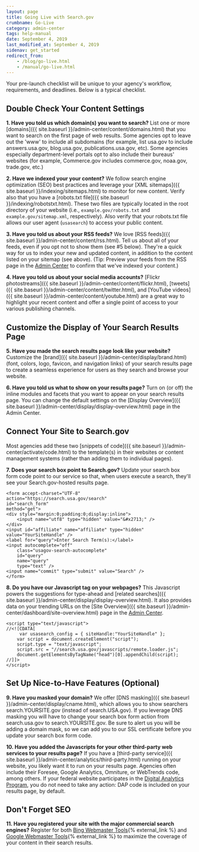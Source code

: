```yaml
---
layout: page
title: Going Live with Search.gov
crumbname: Go-Live
category: admin-center
tags: help-manual
date: September 4, 2019
last_modified_at: September 4, 2019
sidenav: get_started
redirect_from:
    - /blog/go-live.html
    - /manual/go-live.html
---
```

Your pre-launch checklist will be unique to your agency's workflow, requirements, and deadlines. Below is a typical checklist.

## Double Check Your Content Settings

<i class="icon-check"></i> **1. Have you told us which domain(s) you want to search?** List one or more [domains]({{ site.baseurl }}/admin-center/content/domains.html) that you want to search on the first page of web results. Some agencies opt to leave out the 'www' to include all subdomains (for example, list usa.gov to include answers.usa.gov, blog.usa.gov, publications.usa.gov, etc). Some agencies especially department-level portals opt to also include their bureaus' websites (for example, Commerce.gov includes commerce.gov, noaa.gov, trade.gov, etc.)

<i class="icon-check"></i> **2. Have we indexed your your content?** We follow search engine optimization (SEO) best practices and leverage your [XML sitemaps]({{ site.baseurl }}/indexing/sitemaps.html) to monitor for new content. Verify also that you have a [robots.txt file]({{ site.baseurl }}/indexing/robotstxt.html). These two files are typically located in the root directory of your website (i.e., `example.gov/robots.txt` and `example.gov/sitemap.xml`, respectively). Also verify that your robots.txt file allows our user agent (`usasearch`) to access your public content.

<i class="icon-check"></i> **3. Have you told us about your RSS feeds?** We love [RSS feeds]({{ site.baseurl }}/admin-center/content/rss.html). Tell us about all of your feeds, even if you opt not to show them (see #5 below). They're a quick way for us to index your new and updated content, in addition to the content listed on your sitemap (see above). (Tip: Preview your feeds from the RSS page in the [Admin Center](https://search.usa.gov/sites/) to confirm that we've indexed your content.)

<i class="icon-check"></i> **4. Have you told us about your social media accounts?** [Flickr photostreams]({{ site.baseurl }}/admin-center/content/flickr.html), [tweets]({{ site.baseurl }}/admin-center/content/twitter.html), and [YouTube videos]({{ site.baseurl }}/admin-center/content/youtube.html) are a great way to highlight your recent content and offer a single point of access to your various publishing channels. 

## Customize the Display of Your Search Results Page

<i class="icon-check"></i> **5. Have you made the search results page look like your website?** Customize the [brand]({{ site.baseurl }}/admin-center/display/brand.html) (font, colors, logo, favicon, and navigation links) of your search results page to create a seamless experience for users as they search and browse your website.

<i class="icon-check"></i> **6. Have you told us what to show on your results page?** Turn on (or off) the inline modules and facets that you want to appear on your search results page. You can change the default settings on the [Display Overview]({{ site.baseurl }}/admin-center/display/display-overview.html) page in the Admin Center.

## Connect Your Site to Search.gov

Most agencies add these two [snippets of code]({{ site.baseurl }}/admin-center/activate/code.html) to the template(s) in their websites or content management systems (rather than adding them to individual pages).

<i class="icon-check"></i> **7. Does your search box point to Search.gov?** Update your search box form code point to our service so that, when users execute a search, they'll see your Search.gov-hosted results page.

	<form accept-charset="UTF-8" 
	action="https://search.usa.gov/search" 
	id="search_form" 
	method="get">
	<div style="margin:0;padding:0;display:inline">
		<input name="utf8" type="hidden" value="&#x2713;" />
	</div>
	<input id="affiliate" name="affiliate" type="hidden" value="YourSiteHandle" />
	<label for="query">Enter Search Term(s):</label>
	<input autocomplete="off" 
		class="usagov-search-autocomplete" 
		id="query" 
		name="query" 
		type="text" />
	<input name="commit" type="submit" value="Search" />
	</form>

<i class="icon-check"></i> **8. Do you have our Javascript tag on your webpages?** This Javascript powers the suggestions for type-ahead and [related searches]({{ site.baseurl }}/admin-center/display/display-overview.html). It also provides data on your trending URLs on the [Site Overview]({{ site.baseurl }}/admin-center/dashboard/site-overview.html) page in the [Admin Center](https://search.usa.gov/sites/).

	<script type="text/javascript">
	//<![CDATA[
		 var usasearch_config = { siteHandle:"YourSiteHandle" };
	 	var script = document.createElement("script");
	 	script.type = "text/javascript";
	 	script.src = "//search.usa.gov/javascripts/remote.loader.js";
	 	document.getElementsByTagName("head")[0].appendChild(script);
	//]]>
	</script>

## Set Up Nice-to-Have Features (Optional)

<i class="icon-check"></i> **9. Have you masked your domain?** We offer [DNS masking]({{ site.baseurl }}/admin-center/display/cname.html), which allows you to show searchers search.YOURSITE.gov (instead of search.USA.gov). If you leverage DNS masking you will have to change your search box form action from search.usa.gov to search.YOURSITE.gov. Be sure to alert us you will be adding a domain mask, so we can add you to our SSL certificate before you update your search box form code.

<i class="icon-check"></i> **10. Have you added the Javascripts for your other third-party web services to your results page?** If you have a [third-party service]({{ site.baseurl }}/admin-center/analytics/third-party.html) running on your website, you likely want it to run on your results page. Agencies often include their Foresee, Google Analytics, Omniture, or WebTrends code, among others. If your federal website participates in the [Digital Analytics Program](https://www.digitalgov.gov/services/dap/), you do not need to take any action: DAP code is included on your results page, by default.

## Don't Forget SEO

<i class="icon-check"></i> **11. Have you registered your site with the major commercial search engines?** Register for both [Bing Webmaster Tools](https://www.bing.com/toolbox/webmaster){% external_link %} and [Google Webmaster Tools](https://www.google.com/webmasters/tools/home?hl=en){% external_link %} to maximize the coverage of your content in their search results.
